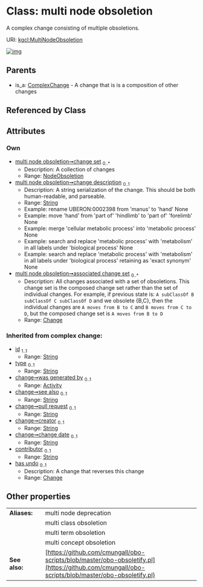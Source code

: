 
# Class: multi node obsoletion


A complex change consisting of multiple obsoletions.

URI: [kgcl:MultiNodeObsoletion](http://w3id.org/kgcl_schema/MultiNodeObsoletion)


[![img](https://yuml.me/diagram/nofunky;dir:TB/class/[NodeObsoletion],[Change]<associated%20change%20set%200..*-++[MultiNodeObsoletion&#124;change_description:string%20%3F;id(i):string;type(i):string%20%3F;see_also(i):string%20%3F;pull_request(i):string%20%3F;creator(i):string%20%3F;change_date(i):string%20%3F;contributor(i):string%20%3F],[NodeObsoletion]<change%20set%200..*-++[MultiNodeObsoletion],[ComplexChange]^-[MultiNodeObsoletion],[ComplexChange],[Change],[Activity])](https://yuml.me/diagram/nofunky;dir:TB/class/[NodeObsoletion],[Change]<associated%20change%20set%200..*-++[MultiNodeObsoletion&#124;change_description:string%20%3F;id(i):string;type(i):string%20%3F;see_also(i):string%20%3F;pull_request(i):string%20%3F;creator(i):string%20%3F;change_date(i):string%20%3F;contributor(i):string%20%3F],[NodeObsoletion]<change%20set%200..*-++[MultiNodeObsoletion],[ComplexChange]^-[MultiNodeObsoletion],[ComplexChange],[Change],[Activity])

## Parents

 *  is_a: [ComplexChange](ComplexChange.md) - A change that is is a composition of other changes

## Referenced by Class


## Attributes


### Own

 * [multi node obsoletion➞change set](multi_node_obsoletion_change_set.md)  <sub>0..\*</sub>
     * Description: A collection of changes
     * Range: [NodeObsoletion](NodeObsoletion.md)
 * [multi node obsoletion➞change description](multi_node_obsoletion_change_description.md)  <sub>0..1</sub>
     * Description: A string serialization of the change. This should be both human-readable, and parseable.
     * Range: [String](types/String.md)
     * Example: rename UBERON:0002398 from 'manus' to 'hand' None
     * Example: move 'hand' from 'part of' 'hindlimb' to 'part of' 'forelimb' None
     * Example: merge 'cellular metabolic process' into 'metabolic process' None
     * Example: search and replace 'metabolic process' with 'metabolism' in all labels under 'biological process' None
     * Example: search and replace 'metabolic process' with 'metabolism' in all labels under 'biological process' retaining as 'exact synonym' None
 * [multi node obsoletion➞associated change set](multi_node_obsoletion_associated_change_set.md)  <sub>0..\*</sub>
     * Description: All changes associated with a set of obsoletions. This change set is the composed change set rather than the set of individual changes. For example, if previous state is:
  `A subClassOf B subClassOf C subClassOf D`
and we obsolete {B,C}, then the individual changes are `A moves from B to C` and `B moves from C to D`, but the composed change set is `A moves from B to D`
     * Range: [Change](Change.md)

### Inherited from complex change:

 * [id](id.md)  <sub>1..1</sub>
     * Range: [String](types/String.md)
 * [type](type.md)  <sub>0..1</sub>
     * Range: [String](types/String.md)
 * [change➞was generated by](change_was_generated_by.md)  <sub>0..1</sub>
     * Range: [Activity](Activity.md)
 * [change➞see also](change_see_also.md)  <sub>0..1</sub>
     * Range: [String](types/String.md)
 * [change➞pull request](change_pull_request.md)  <sub>0..1</sub>
     * Range: [String](types/String.md)
 * [change➞creator](change_creator.md)  <sub>0..1</sub>
     * Range: [String](types/String.md)
 * [change➞change date](change_change_date.md)  <sub>0..1</sub>
     * Range: [String](types/String.md)
 * [contributor](contributor.md)  <sub>0..1</sub>
     * Range: [String](types/String.md)
 * [has undo](has_undo.md)  <sub>0..1</sub>
     * Description: A change that reverses this change
     * Range: [Change](Change.md)

## Other properties

|  |  |  |
| --- | --- | --- |
| **Aliases:** | | multi node deprecation |
|  | | multi class obsoletion |
|  | | multi term obsoletion |
|  | | multi concept obsoletion |
| **See also:** | | [https://github.com/cmungall/obo-scripts/blob/master/obo-obsoletify.pl](https://github.com/cmungall/obo-scripts/blob/master/obo-obsoletify.pl) |

